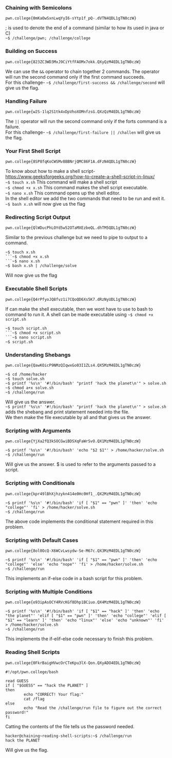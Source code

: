 ### Chaining with Semicolons
```pwn.college{0mKaOwSxnLwqYyI6-sYtp1f_pQ-.dVTN4QDL1gTN0czW}```

; is used to denote the end of a command (similar to how its used in java or C)  
```~$ /challenge/pwn; /challenge/college```

### Building on Success
```pwn.college{823ZC3WD3MxJ9CiYtfFAOMx7okk.QXyQzM4EDL1gTN0czW}```

We can use the ```&&``` operator to chain together 2 commands. The operator will run the second command only if the first command succeeds.  
For this challenge- ```~$ /challenge/first-success && /challenge/second``` will give us the flag.  

### Handling Failure
```pwn.college{w2S-1lq2S1tk4xDpVhoXOMnfzsG.QXzQzM4EDL1gTN0czW}```  

The ```||``` operator will run the second command only if the forts command is a failure.  
For this challenge- ```~$ /challenge/first-failure || /challen``` will give us the flag.  

### Your First Shell Script
```pwn.college{8SP8fqKoCWSMv8BBNrjQMC86F1A.dFzN4QDL1gTN0czW}```

To know about how to make a shell script- https://www.geeksforgeeks.org/how-to-create-a-shell-script-in-linux/  
```~$ touch x.sh``` This command will make a shell script  
```~$ chmod +x x.sh``` This command makes the shell script executable.  
```~$ nano x.sh``` This command opens up the shell editor.  
In the shell editor we add the two commands that need to be run and exit it.  
```~$ bash x.sh``` will now give us the flag

### Redirecting Script Output
```pwn.college{QlWDucPhLOYd5w52OTaMXEzbeQL.dhTM5QDL1gTN0czW}```

Similar to the previous challenge but we need to pipe to output to a command.  
```
~$ touch x.sh  
```~$ chmod +x x.sh  
```~$ nano x.sh
~$ bash x.sh | /challenge/solve
```  
Will now give us the flag

### Executable Shell Scripts
```pwn.college{Q4rPfyoJQ8fvz1i7CQoQD6Xs5K7.dRzNyUDL1gTN0czW}```

If can make the shell executable, then we wont have to use to bash to command to run it. A shell can be made executable using ```~$ chmod +x script.sh```  
```
~$ touch script.sh  
```~$ chmod +x script.sh  
```~$ nano script.sh
~$ script.sh
```

### Understanding Shebangs
```pwn.college{QawKOicP9NMzQIqwxGo03I1ZLs4.QX5MzM4EDL1gTN0czW}```

```
~$ cd /home/hacker
~$ touch solve.sh
~$ printf '%s\n' '#!/bin/bash' "printf 'hack the planet\n'" > solve.sh
~$ chmod a+x solve.sh
~$ /challenge/run
```  
Will give us the answer.  
```~$ printf '%s\n' '#!/bin/bash' "printf 'hack the planet\n'" > solve.sh``` adds the shebang and print statement needed into the file.  
We then make the file executable by all and that gives us the answer.  

### Scripting with Arguments
```pwn.college{YjXa2fQ3kSOCGwiBDSXqFaWrSvO.QX1MzM4EDL1gTN0czW}```  

```
~$ printf '%s\n' '#!/bin/bash' 'echo "$2 $1"' > /home/hacker/solve.sh
~$ /challenge/run
```
Will give us the answer. $ is used to refer to the arguments passed to a script.  

### Scripting with Conditionals
```pwn.college{kpr49lBhXjhzykn414e0Hc0Hf1_.QX2MzM4EDL1gTN0czW}``` 

```
~$ printf '%s\n' '#!/bin/bash' 'if [ "$1" == "pwn" ]' 'then' 'echo "college"' 'fi' > /home/hacker/solve.sh
~$ /challenge/run
```
The above code implements the conditional statement required in this problem.  

### Scripting with Default Cases
```pwn.college{8ol0OcQ-X6WCvLwsydw-Se-M67c.QX3MzM4EDL1gTN0czW}```

```
~$ printf '%s\n' '#!/bin/bash' 'if [ "$1" == "pwn" ]' 'then' 'echo "college"' 'else' 'echo "nope"' 'fi' > /home/hacker/solve.sh
~$ /challenge/run
```
This implements an if-else code in a bash script for this problem.  

### Scripting with Multiple Conditions
```pwn.college{o93ipAsOCY4RVcKGf8Dhp1BCiuo.QX4MzM4EDL1gTN0czW}```

```
~$ printf '%s\n' '#!/bin/bash' 'if [ "$1" == "hack" ]' 'then' 'echo "the planet"' 'elif [ "$1" == "pwn" ]' 'then' 'echo "college"' 'elif [ "$1" == "learn" ]' 'then' 'echo "linux"' 'else' 'echo "unknown"' 'fi' > /home/hacker/solve.sh
~$ /challenge/run
```
This implements the if-elif-else code necessary to finish this problem. 

### Reading Shell Scripts
```pwn.college{0FkrBaigHVwcOrCTeKpu3lX-Qon.QXyADO4EDL1gTN0czW}```
```~$ cat /challenge/run
#!/opt/pwn.college/bash

read GUESS
if [ "$GUESS" == "hack the PLANET" ]
then
        echo "CORRECT! Your flag:"
        cat /flag
else
        echo "Read the /challenge/run file to figure out the correct password!"
fi
```
Catting the contents of the file tells us the password needed. 
```
hacker@chaining~reading-shell-scripts:~$ /challenge/run
hack the PLANET
```
Will give us the flag.  

